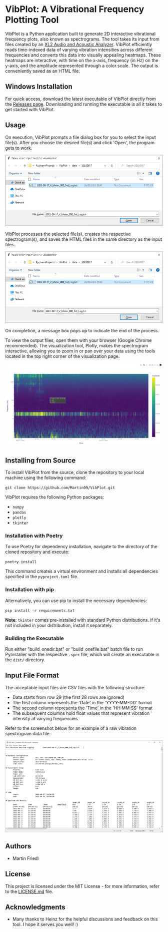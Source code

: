 # VibPlot: A Vibrational Frequency Plotting Tool 

VibPlot is a Python application built to generate 2D interactive vibrational frequency plots, also known as spectrograms. The tool takes its input from files created by an [XL2 Audio and Acoustic Analyzer](https://www.nti-audio.com/en/products/sound-level-meters/xl2-audio-acoustic-analyzer). VibPlot efficiently reads time-indexed data of varying vibration intensities across different frequencies and converts this data into visually appealing heatmaps. These heatmaps are interactive, with time on the x-axis, frequency (in Hz) on the y-axis, and the amplitude represented through a color scale. The output is conveniently saved as an HTML file.

## Windows Installation

For quick access, download the latest executable of VibPlot directly from the [Releases page](https://github.com/Martin09/VibPlot/releases). Downloading and running the executable is all it takes to get started with VibPlot.

## Usage

On execution, VibPlot prompts a file dialog box for you to select the input file(s). After you choose the desired file(s) and click 'Open', the program gets to work.

![Screenshot of File Dialog](images/selectfile.png "File Dialog")

VibPlot processes the selected file(s), creates the respective spectrogram(s), and saves the HTML files in the same directory as the input files.

![Screenshot of Output Files](images/selectfile.png "Output Files")

On completion, a message box pops up to indicate the end of the process.

To view the output files, open them with your browser (Google Chrome recommended). The visualization tool, Plotly, makes the spectrogram interactive, allowing you to zoom in or pan over your data using the tools located in the top right corner of the visualization page.

![Screenshot of Visualization](images/visualization.png "Visualization")

## Installing from Source

To install VibPlot from the source, clone the repository to your local machine using the following command:

`git clone https://github.com/Martin09/VibPlot.git`

VibPlot requires the following Python packages:

- `numpy`
- `pandas`
- `plotly`
- `tkinter`

### Installation with Poetry

To use Poetry for dependency installation, navigate to the directory of the cloned repository and execute:

`poetry install`

This command creates a virtual environment and installs all dependencies specified in the `pyproject.toml` file.

### Installation with pip

Alternatively, you can use pip to install the necessary dependencies:

`pip install -r requirements.txt`

**Note**: `tkinter` comes pre-installed with standard Python distributions. If it's not included in your distribution, install it separately.

### Building the Executable

Run either "build_onedir.bat" or "build_onefile.bat" batch file to run PyInstaller with the respective `.spec` file, which will create an executable in the `dist/` directory.

## Input File Format

The acceptable input files are CSV files with the following structure:

- Data starts from row 29 (the first 28 rows are ignored)
- The first column represents the 'Date' in the 'YYYY-MM-DD' format
- The second column represents the 'Time' in the 'HH:MM:SS' format
- The subsequent columns hold float values that represent vibration intensity at varying frequencies

Refer to the screenshot below for an example of a raw vibration spectrogram data file:

![Screenshot Raw Data File](images/rawdata.png "Raw Data File")

## Authors

* Martin Friedl

## License

This project is licensed under the MIT License - for more information, refer to the [LICENSE.md](LICENSE.md) file.

## Acknowledgments

* Many thanks to Heinz for the helpful discussions and feedback on this tool. I hope it serves you well! :)

